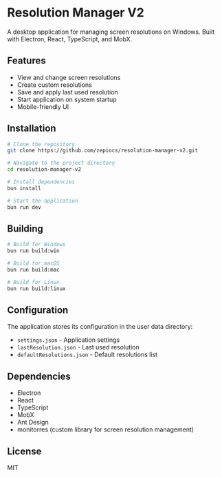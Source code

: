 # Resolution Manager V2

A desktop application for managing screen resolutions on Windows. Built with Electron, React, TypeScript, and MobX.

## Features

- View and change screen resolutions
- Create custom resolutions
- Save and apply last used resolution
- Start application on system startup
- Mobile-friendly UI

## Installation

```bash
# Clone the repository
git clone https://github.com/zepiocs/resolution-manager-v2.git

# Navigate to the project directory
cd resolution-manager-v2

# Install dependencies
bun install

# Start the application
bun run dev
```

## Building

```bash
# Build for Windows
bun run build:win

# Build for macOS
bun run build:mac

# Build for Linux
bun run build:linux
```

## Configuration

The application stores its configuration in the user data directory:

- `settings.json` - Application settings
- `lastResolution.json` - Last used resolution
- `defaultResolutions.json` - Default resolutions list

## Dependencies

- Electron
- React
- TypeScript
- MobX
- Ant Design
- monitorres (custom library for screen resolution management)

## License

MIT
